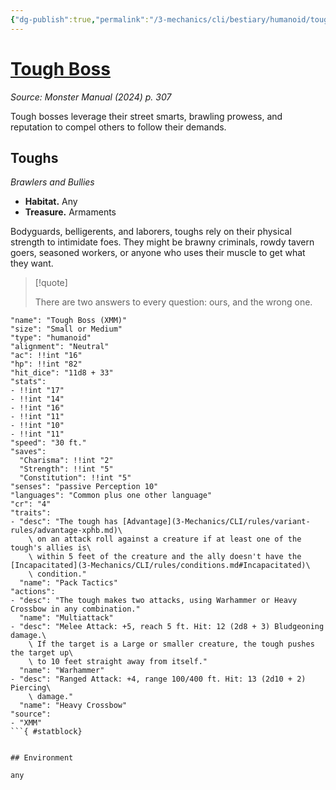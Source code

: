 ```yaml
---
{"dg-publish":true,"permalink":"/3-mechanics/cli/bestiary/humanoid/tough-boss-xmm/","tags":["ttrpg-cli/compendium/src/5e/xmm","ttrpg-cli/monster/cr/4","ttrpg-cli/monster/environment/any","ttrpg-cli/monster/size/small-or-medium","ttrpg-cli/monster/type/humanoid"],"created":"2025-02-22T12:02:28.314-05:00","updated":"2025-02-26T17:46:11.769-05:00"}
---
```


# [Tough Boss](3-Mechanics/CLI/bestiary/humanoid/tough-boss-xmm.md)
*Source: Monster Manual (2024) p. 307*  

Tough bosses leverage their street smarts, brawling prowess, and reputation to compel others to follow their demands.

## Toughs

*Brawlers and Bullies*

- **Habitat.** Any  
- **Treasure.** Armaments  

Bodyguards, belligerents, and laborers, toughs rely on their physical strength to intimidate foes. They might be brawny criminals, rowdy tavern goers, seasoned workers, or anyone who uses their muscle to get what they want.

> [!quote]  
> 
> There are two answers to every question: ours, and the wrong one.


```statblock
"name": "Tough Boss (XMM)"
"size": "Small or Medium"
"type": "humanoid"
"alignment": "Neutral"
"ac": !!int "16"
"hp": !!int "82"
"hit_dice": "11d8 + 33"
"stats":
- !!int "17"
- !!int "14"
- !!int "16"
- !!int "11"
- !!int "10"
- !!int "11"
"speed": "30 ft."
"saves":
  "Charisma": !!int "2"
  "Strength": !!int "5"
  "Constitution": !!int "5"
"senses": "passive Perception 10"
"languages": "Common plus one other language"
"cr": "4"
"traits":
- "desc": "The tough has [Advantage](3-Mechanics/CLI/rules/variant-rules/advantage-xphb.md)\
    \ on an attack roll against a creature if at least one of the tough's allies is\
    \ within 5 feet of the creature and the ally doesn't have the [Incapacitated](3-Mechanics/CLI/rules/conditions.md#Incapacitated)\
    \ condition."
  "name": "Pack Tactics"
"actions":
- "desc": "The tough makes two attacks, using Warhammer or Heavy Crossbow in any combination."
  "name": "Multiattack"
- "desc": "Melee Attack: +5, reach 5 ft. Hit: 12 (2d8 + 3) Bludgeoning damage.\
    \ If the target is a Large or smaller creature, the tough pushes the target up\
    \ to 10 feet straight away from itself."
  "name": "Warhammer"
- "desc": "Ranged Attack: +4, range 100/400 ft. Hit: 13 (2d10 + 2) Piercing\
    \ damage."
  "name": "Heavy Crossbow"
"source":
- "XMM"
```{ #statblock}


## Environment

any